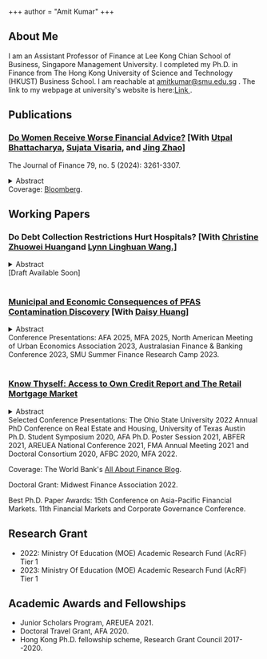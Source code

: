 +++
author = "Amit Kumar"
+++
## About Me
I am an Assistant Professor of Finance at Lee Kong Chian School of Business, Singapore Management University. I completed my Ph.D. in Finance from The Hong Kong University of Science and Technology (HKUST) Business School. I am reachable at amitkumar@smu.edu.sg . The link to my  webpage at university's website is here:<a href=https://business.smu.edu.sg/faculty/profile/6446/amit-kumar target="_blank">Link </a>.




## Publications
### <a href="https://onlinelibrary.wiley.com/doi/full/10.1111/jofi.13366" target="_blank"><span class=titlelink>Do Women Receive Worse Financial Advice?</span></a> <span class=author>[With </span> <a href=https://ubhattac.people.ust.hk target=_blank><span class=author>Utpal Bhattacharya,</span></a> <a href=https://www.bayes.city.ac.uk/faculties-and-research/experts/sujata-visaria target=_blank><span class=author>Sujata Visaria,</span></a> <span class=author> and </span><a href=https://www.polyu.edu.hk/en/af/people/academic-staff/dr-jing-zhao/ target=_blank><span class=author>Jing Zhao]</span></a>
<div class=p2>The Journal of Finance 79, no. 5 (2024): 3261-3307.</div>
<p></p>
<details><summary>Abstract</summary>
<div class=conference>
We arranged for trained undercover men and women to pose as potential clients and visit all 65 local financial advisory firms in Hong Kong. At financial planning firms, but not at securities firms, women were more likely than men to receive advice to buy only individual or only local securities. Female clients who signaled that they were highly confident, highly risk tolerant or had a domestic outlook, were especially likely to receive this suboptimal advice. Our theoretical model explains these patterns as the result of statistical discrimination interacting with advisors’ incentives. Taste-based discrimination is unlikely to explain the results.
</div>
</details>
   
<div class=p2>Coverage: <a href = https://www.bloomberg.com/news/articles/2020-09-05/financial-advisers-give-women-worse-advice-than-men-in-hong-kong target="_blank">Bloomberg</a>.</div>



## Working Papers
### <span class=titlelink>Do Debt Collection Restrictions Hurt Hospitals?</span> <span class=author>[With </span><a href=https://www.huangchristine.com/ target=_blank><span class=author>Christine Zhuowei Huang</span></a><span class=author>and </span><a href=https://www.lynnwang02.com/ target=_blank><span class=author>Lynn Linghuan Wang.]</span></a>
<p></p>
<details><summary>Abstract</summary>
<div class=conference>
Tighter regulations on debt collections, though intended to protect consumers from predatory practices, may disrupt industries to which consumer debts are owed. Using a paired-county stacked difference-in-differences design, we show that hospitals in border counties of states tightening the regulations are adversely affected than those in border counties of neighboring states without such changes. Financial liabilities, bad debt write-offs, and borrowing costs of affected hospitals increase, whereas revenues and profitability fall. They respond by lowering employment, investment, and patient care. Moreover, they curtail charity care for uninsured patients, reducing access to healthcare for a population vulnerable to incurring medical debt.
</div>
</details>
<div class=p2>[Draft Available Soon]
</div>
<br>


### <a href="https://papers.ssrn.com/sol3/papers.cfm?abstract_id=3821639" target="_blank"><span class=titlelink>Municipal and Economic Consequences of PFAS Contamination Discovery</span></a> <span class=author>[With </span> <a href="https://www.ssrn.com/author=1464447" target="_blank"><span class=author>Daisy Huang]</a></span>
<p></p>
<details><summary>Abstract</summary>
<div class=conference>
Hazardous yet previously unmonitored and unregulated, per- and polyfluoroalkyl substances (PFAS) were detected in 2016 in public drinking water systems of 33 U.S. states during the first-ever PFAS testing. A paired-county difference-in-differences design comparing contaminated counties with bordering, same-state uncontaminated counties shows that the contamination discovery raised municipal bond offering yields by 13 basis points. Municipal revenues, taxes, employment, and expenditures declined, while population out-migration increased. Consistent with rising compensating wage differentials, wages in tradable industries rose, but job creation fell, and firm closures increased. Unemployment and self-employment also increased, emphasizing the multifaceted adverse effects of the PFAS contamination discovery.
</div>
</details>
<div class=p2>Conference Presentations: AFA 2025, MFA 2025, North American Meeting of Urban Economics Association 2023, Australasian Finance & Banking Conference 2023, SMU Summer Finance Research Camp 2023.
<!--<br>* <i>scheduled</i>-->
</div>
<br>

### <a href=files/Amit_credit_report.pdf target="_blank"><span class=titlelink>Know Thyself: Access to Own Credit Report and The Retail Mortgage Market</span></a>
<p></p>
<details><summary>Abstract</summary>
<div class=conference>
Borrowers may misestimate their probability of mortgage approval in the absence of precise signals of creditworthiness. Credit reports, which contain such signals, became easily accessible for all U.S. consumers since 2005, while it was already the case in seven states. A difference-in-differences strategy exploiting this change shows that pool quality of mortgage applicants improved as a result—approvals increased, whereas subsequent delinquencies decreased. These findings are consistent with a mechanism where under-estimators enter the applicant pool and over-estimators drop out, because easier access to credit reports reduces misestimation of one’s own probability of mortgage approval. Additional findings rule out supply-driven explanations.
</div>
</details>

<div class=p2>Selected Conference Presentations: The Ohio State University 2022 Annual PhD Conference on Real Estate and Housing, University of Texas Austin Ph.D. Student Symposium 2020, AFA Ph.D. Poster Session 2021, ABFER 2021, AREUEA National Conference 2021, FMA Annual Meeting 2021 and Doctoral Consortium 2020, AFBC 2020, MFA 2022.

Coverage: The World Bank's <a href = https://blogs.worldbank.org/allaboutfinance/know-thyself-access-own-credit-report-and-retail-mortgage-market target="_blank">All About Finance Blog</a>.

Doctoral Grant: Midwest Finance Association 2022.

Best Ph.D. Paper Awards: 15th Conference on Asia-Pacific Financial Markets. 11th Financial Markets and Corporate Governance Conference.
</div>


## Research Grant
+ 2022: Ministry Of Education (MOE) Academic Research Fund (AcRF) Tier 1
+ 2023: Ministry Of Education (MOE) Academic Research Fund (AcRF) Tier 1


## Academic Awards and Fellowships
  + Junior Scholars Program, AREUEA 2021.
  + Doctoral Travel Grant, AFA 2020.
  + Hong Kong Ph.D. fellowship scheme, Research Grant Council 2017--2020.
<p></p>


